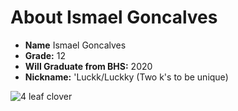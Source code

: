 # About Ismael Goncalves

- **Name** Ismael Goncalves
- **Grade:** 12
 - **Will Graduate from BHS:** 2020
- **Nickname:** 'Luckk/Luckky (Two k's to be unique)

![4 leaf clover]()
